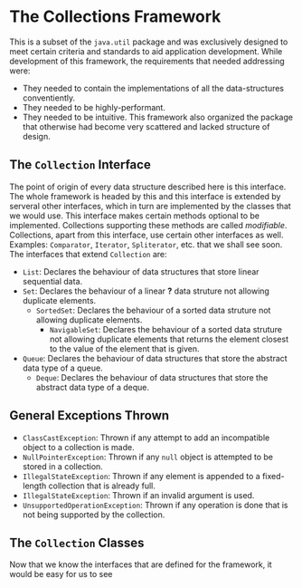 # The Collections Framework

This is a subset of the `java.util` package and was exclusively designed to meet certain criteria and standards to aid application development. While development of this framework, the requirements that needed addressing were:
- They needed to contain the implementations of all the data-structures conventiently.
- They needed to be highly-performant.
- They needed to be intuitive.
This framework also organized the package that otherwise had become very scattered and lacked structure of design.


## The `Collection` Interface

The point of origin of every data structure described here is this interface. The whole framework is headed by this and this interface is extended by serveral other interfaces, which in turn are implemented by the classes that we would use. This interface makes certain methods optional to be implemented. Collections supporting these methods are called *modifiable*.
Collections, apart from this interface, use certain other interfaces as well. Examples: `Comparator`, `Iterator`, `Spliterator`, etc. that we shall see soon.
The interfaces that extend `Collection` are:
- `List`: Declares the behaviour of data structures that store linear sequential data.
- `Set`: Declares the behaviour of a linear **?** data struture not allowing duplicate elements.
  - `SortedSet`: Declares the behaviour of a sorted data struture not allowing duplicate elements.
    - `NavigableSet`: Declares the behaviour of a sorted data struture not allowing duplicate elements that returns the element closest to the value of the element that is given.
- `Queue`: Declares the behaviour of data structures that store the abstract data type of a queue.
  - `Deque`: Declares the behaviour of data structures that store the abstract data type of a deque.


## General Exceptions Thrown

- `ClassCastException`: Thrown if any attempt to add an incompatible object to a collection is made.
- `NullPointerException`: Thrown if any `null` object is attempted to be stored in a collection.
- `IllegalStateException`: Thrown if any element is appended to a fixed-length collection that is already full.
- `IllegalStateException`: Thrown if an invalid argument is used.
- `UnsupportedOperationException`: Thrown if any operation is done that is not being supported by the collection.


## The `Collection` Classes

Now that we know the interfaces that are defined for the framework, it would be easy for us to see 
